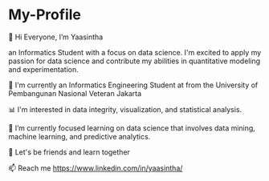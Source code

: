 # My-Profile

👋 Hi Everyone, I’m Yaasintha

an Informatics Student with a focus on data science. I'm excited to apply my passion for data science and contribute my abilities in quantitative modeling and experimentation. 

📍 I'm currently an Informatics Engineering Student  at from the University of Pembangunan Nasional Veteran Jakarta

📊 I'm interested in data integrity, visualization, and statistical analysis.

🌱 I’m currently focused learning on data science that involves data mining, machine learning, and predictive analytics.

📌 Let's be friends and learn together

📫 Reach me 
https://www.linkedin.com/in/yaasintha/

<!---
yaasinthariesca/yaasinthariesca is a ✨ special ✨ repository because its `README.md` (this file) appears on your GitHub profile.
You can click the Preview link to take a look at your changes.
--->
